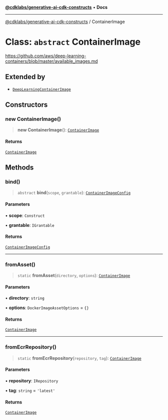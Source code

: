 [**@cdklabs/generative-ai-cdk-constructs**](../README.md) • **Docs**

***

[@cdklabs/generative-ai-cdk-constructs](../README.md) / ContainerImage

# Class: `abstract` ContainerImage

https://github.com/aws/deep-learning-containers/blob/master/available_images.md

## Extended by

- [`DeepLearningContainerImage`](DeepLearningContainerImage.md)

## Constructors

### new ContainerImage()

> **new ContainerImage**(): [`ContainerImage`](ContainerImage.md)

#### Returns

[`ContainerImage`](ContainerImage.md)

## Methods

### bind()

> `abstract` **bind**(`scope`, `grantable`): [`ContainerImageConfig`](../interfaces/ContainerImageConfig.md)

#### Parameters

• **scope**: `Construct`

• **grantable**: `IGrantable`

#### Returns

[`ContainerImageConfig`](../interfaces/ContainerImageConfig.md)

***

### fromAsset()

> `static` **fromAsset**(`directory`, `options`): [`ContainerImage`](ContainerImage.md)

#### Parameters

• **directory**: `string`

• **options**: `DockerImageAssetOptions` = `{}`

#### Returns

[`ContainerImage`](ContainerImage.md)

***

### fromEcrRepository()

> `static` **fromEcrRepository**(`repository`, `tag`): [`ContainerImage`](ContainerImage.md)

#### Parameters

• **repository**: `IRepository`

• **tag**: `string` = `'latest'`

#### Returns

[`ContainerImage`](ContainerImage.md)
